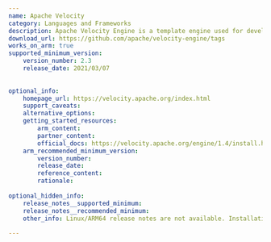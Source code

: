 ```yaml
---
name: Apache Velocity
category: Languages and Frameworks
description: Apache Velocity Engine is a template engine used for developing web applications by dynamically rendering content.
download_url: https://github.com/apache/velocity-engine/tags
works_on_arm: true
supported_minimum_version:
    version_number: 2.3
    release_date: 2021/03/07
 
 
optional_info:
    homepage_url: https://velocity.apache.org/index.html
    support_caveats:
    alternative_options:
    getting_started_resources:
        arm_content:
        partner_content:
        official_docs: https://velocity.apache.org/engine/1.4/install.html
    arm_recommended_minimum_version:
        version_number:
        release_date:
        reference_content:
        rationale:
 
optional_hidden_info:
    release_notes__supported_minimum:
    release_notes__recommended_minimum: 
    other_info: Linux/ARM64 release notes are not available. Installation and Testing were done using released tar files.
 
---
```

